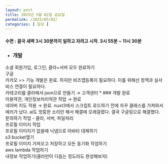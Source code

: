 ```yaml
---
layout: post
title: 2025년 5월 02일 금요일
permalink: /2025/05/02/
categories: [ 일상 ]
---
```

#### 수면 : 결국 새벽 3시 30분까지 일하고 자려고 시작. 3시 55분 ~ 11시 30분<br/>
* ### 개발<br/>
소셜 회원가입, 로그인, 클라+서버 모두 완료하기<br/>
구글<br/>
카카오 => 기능 개발은 완료. 하지만 비즈앱등록이 필요하다. 이를 위해선 정책과 실서비스 연결이 필요하다.<br/>
카테고리를 클라에서 json으로 만들기 → 고객센터 * ### 개발 완료<br/>
이용약관, 개인정보처리약관 작업 → 완료<br/>
네이버 지도 적용 → 완료.  nuxt3에서 스크립트 로드하기 전에 자꾸 클래스를 가져와서 에러가 났다. ai도 엉뚱한 소리만 해서 해결에 오래걸렸다. 결국 구글링으로 해결했다.<br/>
문의하기 작업 - 클라, 서버, 파일처리<br/>
프로필 이미지 작업<br/>
프로필 이미지가 없을때 닉넴으로 아바타 대체하기<br/>
s3 bucket열기<br/>
프로필 이미지 가져오고 저장하고 모든 동기화 작업하기<br/>
aws lambda 작업하기<br/>
내정보 작업하기(클라만이 다듬는 정도라도 완성해보자)